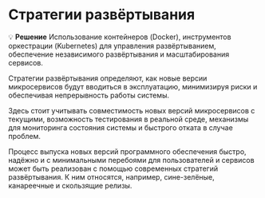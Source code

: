 # Стратегии развёртывания

💡 **Решение**  Использование контейнеров (Docker), инструментов оркестрации (Kubernetes) для управления развёртыванием, обеспечение независимого развёртывания и масштабирования сервисов.

Стратегии развёртывания определяют, как новые версии микросервисов будут вводиться в эксплуатацию, минимизируя риски и обеспечивая непрерывность работы системы.

Здесь стоит учитывать совместимость новых версий микросервисов с текущими, возможность тестирования в реальной среде, механизмы для мониторинга состояния системы и быстрого отката в случае проблем.

Процесс выпуска новых версий программного обеспечения быстро, надёжно и с минимальными перебоями для пользователей и сервисов может быть реализован с помощью современных стратегий развёртывания. К ним относятся, например, сине-зелёные, канареечные и скользящие релизы.
